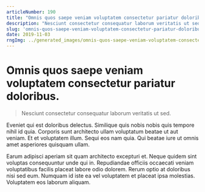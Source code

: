 ```yaml
---
articleNumber: 190
title: "Omnis quos saepe veniam voluptatem consectetur pariatur doloribus."
description: "Nesciunt consectetur consequatur laborum veritatis ut sed."
slug: 'omnis-quos-saepe-veniam-voluptatem-consectetur-pariatur-doloribus.'
date: 2019-11-03
rngImg: ../generated_images/omnis-quos-saepe-veniam-voluptatem-consectetur-pariatur-doloribus..jpg
---
```


# Omnis quos saepe veniam voluptatem consectetur pariatur doloribus.

> Nesciunt consectetur consequatur laborum veritatis ut sed.

Eveniet qui est doloribus delectus. Similique quis nobis nobis quis tempore nihil id quia. Corporis sunt architecto ullam voluptatum beatae ut aut veniam. Et et voluptatem illum. Sequi eos nam quia. Qui beatae iure ut omnis amet asperiores quisquam ullam.
 Earum adipisci aperiam sit quam architecto excepturi et. Neque quidem sint voluptas consequuntur unde qui in. Repudiandae officiis occaecati veniam voluptatibus facilis placeat labore odio dolorem. Rerum optio at doloribus nisi sed eum. Numquam id iste ea vel voluptatem et placeat ipsa molestias. Voluptatem eos laborum aliquam.
